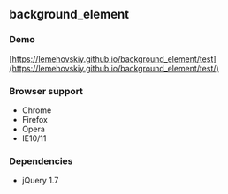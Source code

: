 background_element
-------

### Demo

[https://lemehovskiy.github.io/background_element/test](https://lemehovskiy.github.io/background_element/test/)

### Browser support

* Chrome
* Firefox
* Opera
* IE10/11


### Dependencies

* jQuery 1.7